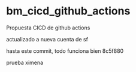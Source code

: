 # bm_cicd_github_actions
Propuesta CICD de github actions

actualizado a nueva cuenta de sf

hasta este commit, todo funciona bien 8c5f880

prueba ximena
